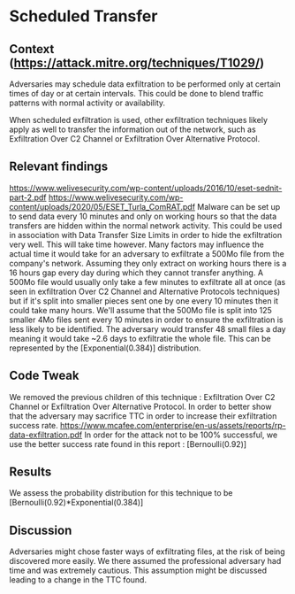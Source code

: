 # Scheduled Transfer

## Context (https://attack.mitre.org/techniques/T1029/)

Adversaries may schedule data exfiltration to be performed only at certain times of day or at certain intervals. This could be done to blend traffic patterns with normal activity or availability.

When scheduled exfiltration is used, other exfiltration techniques likely apply as well to transfer the information out of the network, such as Exfiltration Over C2 Channel or Exfiltration Over Alternative Protocol.

## Relevant findings

https://www.welivesecurity.com/wp-content/uploads/2016/10/eset-sednit-part-2.pdf
https://www.welivesecurity.com/wp-content/uploads/2020/05/ESET_Turla_ComRAT.pdf
Malware can be set up to send data every 10 minutes and only on working hours so that the data transfers are hidden within the normal network activity.
This could be used in association with Data Transfer Size Limits in order to hide the exfiltration very well. This will take time however.
Many factors may influence the actual time it would take for an adversary to exfiltrate a 500Mo file from the company's network. Assuming they only extract on working hours there is a 16 hours gap every day during which they cannot transfer anything. A 500Mo file would usually only take a few minutes to exfiltrate all at once (as seen in exfiltration Over C2 Channel and Alternative Protocols techniques) but if it's split into smaller pieces sent one by one every 10 minutes then it could take many hours. 
We'll assume that the 500Mo file is split into 125 smaller 4Mo files sent every 10 minutes in order to ensure the exfiltration is less likely to be identified. The adversary would transfer 48 small files a day meaning it would take ~2.6 days to exfiltratie the whole file. This can be represented by the [Exponential(0.384)] distribution. 

## Code Tweak

We removed the previous children of this technique : Exfiltration Over C2 Channel or Exfiltration Over Alternative Protocol. In order to better show that the adversary may sacrifice TTC in order to increase their exfiltration success rate.
https://www.mcafee.com/enterprise/en-us/assets/reports/rp-data-exfiltration.pdf
In order for the attack not to be 100% successful, we use the better success rate found in this report : [Bernoulli(0.92)] 
## Results

We assess the probability distribution for this technique to be [Bernoulli(0.92)*Exponential(0.384)]

## Discussion

Adversaries might chose faster ways of exfiltrating files, at the risk of being discovered more easily. We there assumed the professional adversary had time and was extremely cautious. This assumption might be discussed leading to a change in the TTC found.